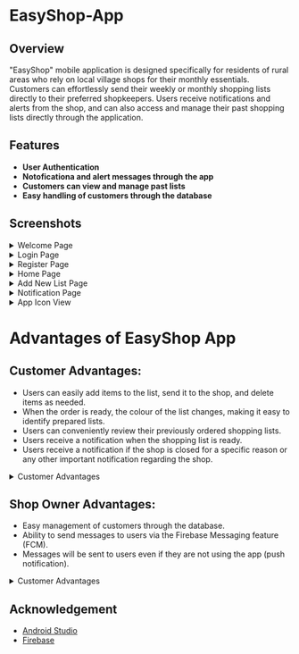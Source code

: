 # EasyShop-App

## Overview
"EasyShop" mobile application is designed specifically for residents of rural areas who rely on local village shops for their monthly essentials. 
Customers can effortlessly send their weekly or monthly shopping lists directly to their preferred shopkeepers. Users receive notifications and alerts from the shop, and can also access and manage their past shopping lists directly through the application.

## Features
- **User Authentication**
- **Notoficationa and alert messages through the app** 
- **Customers can view and manage past lists**
- **Easy handling of customers through the database**


## Screenshots

<details>
<summary>Welcome Page</summary>
<img src="screenshots/Welcome Page.jpg" alt="Welcome Page" width="300" />

</details>

<details>
<summary>Login Page</summary>
<img src="screenshots/Login Page.jpg" alt = "Login Page" width ="300"/>
</details>

<details>
<summary>Register Page</summary>
<img src="screenshots/Register Page.jpg" alt = "Register Page" width ="300"/>
</details>

<details>
<summary>Home Page</summary>
<img src="screenshots/Home Page.jpg" alt = "Home Page" width ="300"/>
</details>


<details>
<summary>Add New List Page</summary>
<img src="screenshots/Add New List Page.jpg" alt = "Add New List Page" width ="300"/>
</details>

<details>
<summary>Notification Page</summary>
<img src="screenshots/Notification 1.jpg" alt = "Notification Page" width ="300"/>
<img src="screenshots/Notification 2.jpg" alt = "Notification Page" width ="300"/>
</details>

<details>
<summary>App Icon View</summary>
<img src="screenshots/App Icon View.jpg" alt = "App Icon View" width ="300"/>
</details>


# Advantages of EasyShop App
## Customer Advantages:
- Users can easily add items to the list, send it to the shop, and delete items as needed.
- When the order is ready, the colour of the list changes, making it easy to identify prepared lists.
- Users can conveniently review their previously ordered shopping lists.
- Users receive a notification when the shopping list is ready.
- Users receive a notification if the shop is closed for a specific reason or any other important notification regarding the shop.
  
<details>
<summary>Customer Advantages</summary>
<img src="screenshots/Customer Advantages.png" alt = "Customer Advantages" width ="300"/>
</details>
  

## Shop Owner Advantages:
- Easy management of customers through the database.
- Ability to send messages to users via the Firebase Messaging feature (FCM).
- Messages will be sent to users even if they are not using the app (push notification).
<details>
<summary>Customer Advantages</summary>
<img src="screenshots/Shop Owner Advantages.png" alt = "Shop Owner Advantages" width ="300"/>
</details>
  
## Acknowledgement
- [Android Studio](https://developer.android.com/)
- [Firebase](https://firebase.google.com/)
  

